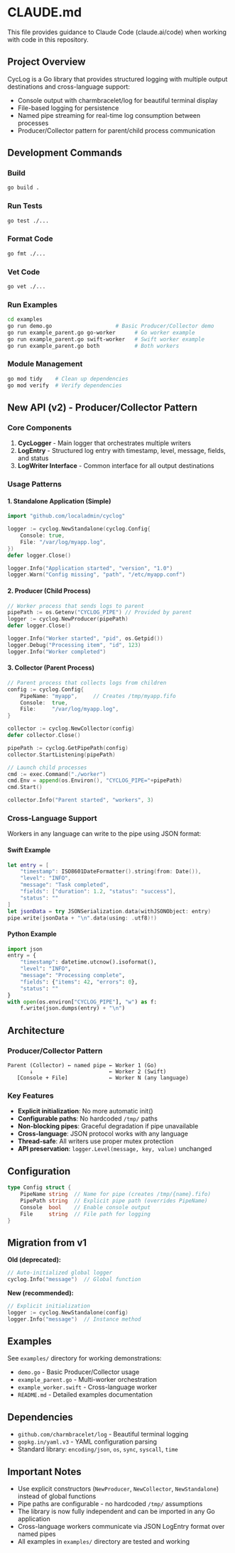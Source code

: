 # CLAUDE.md

This file provides guidance to Claude Code (claude.ai/code) when working with code in this repository.

## Project Overview

CycLog is a Go library that provides structured logging with multiple output destinations and cross-language support:
- Console output with charmbracelet/log for beautiful terminal display
- File-based logging for persistence
- Named pipe streaming for real-time log consumption between processes
- Producer/Collector pattern for parent/child process communication

## Development Commands

### Build
```bash
go build .
```

### Run Tests
```bash
go test ./...
```

### Format Code
```bash
go fmt ./...
```

### Vet Code
```bash
go vet ./...
```

### Run Examples
```bash
cd examples
go run demo.go                    # Basic Producer/Collector demo
go run example_parent.go go-worker      # Go worker example
go run example_parent.go swift-worker   # Swift worker example  
go run example_parent.go both           # Both workers
```

### Module Management
```bash
go mod tidy    # Clean up dependencies
go mod verify  # Verify dependencies
```

## New API (v2) - Producer/Collector Pattern

### Core Components

1. **CycLogger** - Main logger that orchestrates multiple writers
2. **LogEntry** - Structured log entry with timestamp, level, message, fields, and status
3. **LogWriter Interface** - Common interface for all output destinations

### Usage Patterns

#### 1. Standalone Application (Simple)
```go
import "github.com/localadmin/cyclog"

logger := cyclog.NewStandalone(cyclog.Config{
    Console: true,
    File: "/var/log/myapp.log",
})
defer logger.Close()

logger.Info("Application started", "version", "1.0")
logger.Warn("Config missing", "path", "/etc/myapp.conf")
```

#### 2. Producer (Child Process)
```go
// Worker process that sends logs to parent
pipePath := os.Getenv("CYCLOG_PIPE") // Provided by parent
logger := cyclog.NewProducer(pipePath)
defer logger.Close()

logger.Info("Worker started", "pid", os.Getpid())
logger.Debug("Processing item", "id", 123)
logger.Info("Worker completed")
```

#### 3. Collector (Parent Process)
```go
// Parent process that collects logs from children
config := cyclog.Config{
    PipeName: "myapp",     // Creates /tmp/myapp.fifo
    Console:  true,
    File:     "/var/log/myapp.log",
}

collector := cyclog.NewCollector(config)
defer collector.Close()

pipePath := cyclog.GetPipePath(config)
collector.StartListening(pipePath)

// Launch child processes
cmd := exec.Command("./worker")
cmd.Env = append(os.Environ(), "CYCLOG_PIPE="+pipePath)
cmd.Start()

collector.Info("Parent started", "workers", 3)
```

### Cross-Language Support

Workers in any language can write to the pipe using JSON format:

#### Swift Example
```swift
let entry = [
    "timestamp": ISO8601DateFormatter().string(from: Date()),
    "level": "INFO",
    "message": "Task completed",
    "fields": ["duration": 1.2, "status": "success"],
    "status": ""
]
let jsonData = try JSONSerialization.data(withJSONObject: entry)
pipe.write(jsonData + "\n".data(using: .utf8)!)
```

#### Python Example  
```python
import json
entry = {
    "timestamp": datetime.utcnow().isoformat(),
    "level": "INFO", 
    "message": "Processing complete",
    "fields": {"items": 42, "errors": 0},
    "status": ""
}
with open(os.environ["CYCLOG_PIPE"], "w") as f:
    f.write(json.dumps(entry) + "\n")
```

## Architecture

### Producer/Collector Pattern
```
Parent (Collector) ← named pipe ← Worker 1 (Go)
       ↓                        ← Worker 2 (Swift)  
   [Console + File]             ← Worker N (any language)
```

### Key Features

- **Explicit initialization**: No more automatic init() 
- **Configurable paths**: No hardcoded `/tmp/` paths
- **Non-blocking pipes**: Graceful degradation if pipe unavailable
- **Cross-language**: JSON protocol works with any language
- **Thread-safe**: All writers use proper mutex protection
- **API preservation**: `logger.Level(message, key, value)` unchanged

## Configuration

```go
type Config struct {
    PipeName string  // Name for pipe (creates /tmp/{name}.fifo)
    PipePath string  // Explicit pipe path (overrides PipeName)  
    Console  bool    // Enable console output
    File     string  // File path for logging
}
```

## Migration from v1

**Old (deprecated):**
```go
// Auto-initialized global logger
cyclog.Info("message")  // Global function
```

**New (recommended):**
```go
// Explicit initialization
logger := cyclog.NewStandalone(config)
logger.Info("message")  // Instance method
```

## Examples

See `examples/` directory for working demonstrations:
- `demo.go` - Basic Producer/Collector usage
- `example_parent.go` - Multi-worker orchestration
- `example_worker.swift` - Cross-language worker
- `README.md` - Detailed examples documentation

## Dependencies

- `github.com/charmbracelet/log` - Beautiful terminal logging
- `gopkg.in/yaml.v3` - YAML configuration parsing  
- Standard library: `encoding/json`, `os`, `sync`, `syscall`, `time`

## Important Notes

- Use explicit constructors (`NewProducer`, `NewCollector`, `NewStandalone`) instead of global functions
- Pipe paths are configurable - no hardcoded `/tmp/` assumptions
- The library is now fully independent and can be imported in any Go application
- Cross-language workers communicate via JSON LogEntry format over named pipes
- All examples in `examples/` directory are tested and working